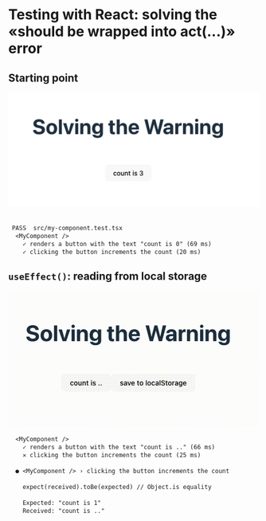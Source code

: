 # Testing with React: solving the «should be wrapped into act(...)» error

## Starting point

![Screenshot](./screenshot.png)

```log

 PASS  src/my-component.test.tsx
  <MyComponent />
    ✓ renders a button with the text "count is 0" (69 ms)
    ✓ clicking the button increments the count (20 ms)

```

## `useEffect()`: reading from local storage

![Recording](./recording.gif)

```log
  <MyComponent />
    ✓ renders a button with the text "count is .." (66 ms)
    ✕ clicking the button increments the count (25 ms)

  ● <MyComponent /> › clicking the button increments the count

    expect(received).toBe(expected) // Object.is equality

    Expected: "count is 1"
    Received: "count is .."
```
